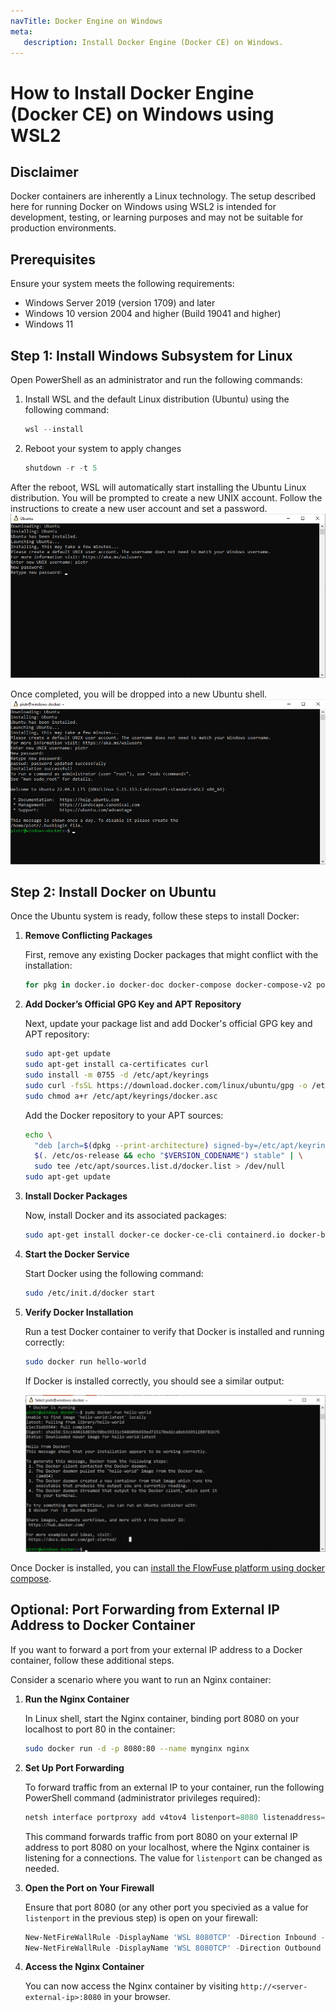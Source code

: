 ```yaml
---
navTitle: Docker Engine on Windows
meta:
   description: Install Docker Engine (Docker CE) on Windows.
---
```


# How to Install Docker Engine (Docker CE) on Windows using WSL2

## Disclaimer 

Docker containers are inherently a Linux technology. The setup described here for running Docker on Windows using WSL2 is intended for development, testing, or learning purposes and may not be suitable for production environments.

## Prerequisites

Ensure your system meets the following requirements:

- Windows Server 2019 (version 1709) and later
- Windows 10 version 2004 and higher (Build 19041 and higher)
- Windows 11

## Step 1: Install Windows Subsystem for Linux 

Open PowerShell as an administrator and run the following commands:

1. Install WSL and the default Linux distribution (Ubuntu) using the following command:
   ```powershell
   wsl --install
   ```

2. Reboot your system to apply changes
   ```powershell
   shutdown -r -t 5
   ```

  After the reboot, WSL will automatically start installing the Ubuntu Linux distribution.
   You will be prompted to create a new UNIX account. Follow the instructions to create a new user account and set a password.
   ![wsl-user](../images/wsl-unix-user.png)

   Once completed, you will be dropped into a new Ubuntu shell.
   ![wsl-complete](../images/wsl-install-complete.png)

## Step 2: Install Docker on Ubuntu

Once the Ubuntu system is ready, follow these steps to install Docker:

1. **Remove Conflicting Packages**

   First, remove any existing Docker packages that might conflict with the installation:

   ```bash
   for pkg in docker.io docker-doc docker-compose docker-compose-v2 podman-docker containerd runc; do sudo apt-get remove $pkg; done
   ```

2. **Add Docker’s Official GPG Key and APT Repository**

   Next, update your package list and add Docker's official GPG key and APT repository:

   ```bash
   sudo apt-get update
   sudo apt-get install ca-certificates curl
   sudo install -m 0755 -d /etc/apt/keyrings
   sudo curl -fsSL https://download.docker.com/linux/ubuntu/gpg -o /etc/apt/keyrings/docker.asc
   sudo chmod a+r /etc/apt/keyrings/docker.asc
   ```

   Add the Docker repository to your APT sources:

   ```bash
   echo \
     "deb [arch=$(dpkg --print-architecture) signed-by=/etc/apt/keyrings/docker.asc] https://download.docker.com/linux/ubuntu \
     $(. /etc/os-release && echo "$VERSION_CODENAME") stable" | \
     sudo tee /etc/apt/sources.list.d/docker.list > /dev/null
   sudo apt-get update
   ```

3. **Install Docker Packages**

   Now, install Docker and its associated packages:

   ```bash
   sudo apt-get install docker-ce docker-ce-cli containerd.io docker-buildx-plugin docker-compose-plugin
   ```

4. **Start the Docker Service**

   Start Docker using the following command:

   ```bash
   sudo /etc/init.d/docker start
   ```

5. **Verify Docker Installation**

   Run a test Docker container to verify that Docker is installed and running correctly:

   ```bash
   sudo docker run hello-world
   ```

   If Docker is installed correctly, you should see a similar output:

   ![wsl-docker-complete](../images/wsl-docker-complete.png)


Once Docker is installed, you can [install the FlowFuse platform using docker compose](./README.md).


## Optional: Port Forwarding from External IP Address to Docker Container

If you want to forward a port from your external IP address to a Docker container, follow these additional steps.

Consider a scenario where you want to run an Nginx container:

1. **Run the Nginx Container**

   In Linux shell, start the Nginx container, binding port 8080 on your localhost to port 80 in the container:

   ```bash
   sudo docker run -d -p 8080:80 --name mynginx nginx
   ```

2. **Set Up Port Forwarding**

   To forward traffic from an external IP to your container, run the following PowerShell command (administrator privileges required):

   ```powershell
   netsh interface portproxy add v4tov4 listenport=8080 listenaddress=0.0.0.0 connectport=8080 connectaddress=127.0.0.1
   ```
   
   This command forwards traffic from port 8080 on your external IP address to port 8080 on your localhost, where the Nginx container is listening for a connections.
   The value for `listenport` can be changed as needed.

3. **Open the Port on Your Firewall**

   Ensure that port 8080 (or any other port you specivied as a value for `listenport` in the previous step) is open on your firewall:

   ```powershell
   New-NetFireWallRule -DisplayName 'WSL 8080TCP' -Direction Inbound -LocalPort 8080 -Action Allow -Protocol TCP
   New-NetFireWallRule -DisplayName 'WSL 8080TCP' -Direction Outbound -LocalPort 8080 -Action Allow -Protocol TCP
   ```

4. **Access the Nginx Container** 

   You can now access the Nginx container by visiting `http://<server-external-ip>:8080` in your browser.
